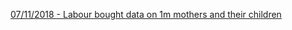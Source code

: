



[07/11/2018 - Labour bought data on 1m mothers and their children](https://www.theguardian.com/politics/2018/jul/11/labour-bought-data-on-more-than-1m-mums-and-their-children-emmas-diary)

